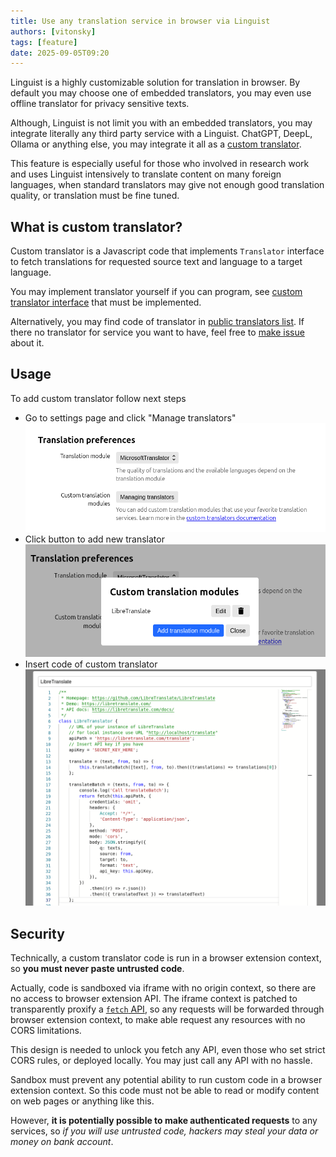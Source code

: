 ```yaml
---
title: Use any translation service in browser via Linguist
authors: [vitonsky]
tags: [feature]
date: 2025-09-05T09:20
---
```


Linguist is a highly customizable solution for translation in browser. By default you may choose one of embedded translators, you may even use offline translator for privacy sensitive texts.

Although, Linguist is not limit you with an embedded translators, you may integrate literally any third party service with a Linguist. ChatGPT, DeepL, Ollama or anything else, you may integrate it all as a [custom translator](/docs/CustomTranslator).

This feature is especially useful for those who involved in research work and uses Linguist intensively to translate content on many foreign languages, when standard translators may give not enough good translation quality, or translation must be fine tuned.

<!-- truncate -->

## What is custom translator?

Custom translator is a Javascript code that implements `Translator` interface to fetch translations for requested source text and language to a target language.

You may implement translator yourself if you can program, see [custom translator interface](/docs/CustomTranslator) that must be implemented.

Alternatively, you may find code of translator in [public translators list](https://github.com/translate-tools/linguist-translators). If there no translator for service you want to have, feel free to [make issue](https://github.com/translate-tools/linguist-translators/issues/new/choose) about it.

## Usage

To add custom translator follow next steps

- Go to settings page and click "Manage translators" ![](settings.png)
- Click button to add new translator ![](./custom-translators-list.png)
- Insert code of custom translator ![](./custom-translator-editor.png)


## Security

Technically, a custom translator code is run in a browser extension context, so **you must never paste untrusted code**.

Actually, code is sandboxed via iframe with no origin context, so there are no access to browser extension API. The iframe context is patched to transparently proxify a [`fetch` API](https://developer.mozilla.org/en-US/docs/Web/API/Fetch_API), so any requests will be forwarded through browser extension context, to make able request any resources with no CORS limitations.

This design is needed to unlock you fetch any API, even those who set strict CORS rules, or deployed locally. You may just call any API with no hassle.

Sandbox must prevent any potential ability to run custom code in a browser extension context. So this code must not be able to read or modify content on web pages or anything like this.

However, **it is potentially possible to make authenticated requests** to any services, so *if you will use untrusted code, hackers may steal your data or money on bank account*.